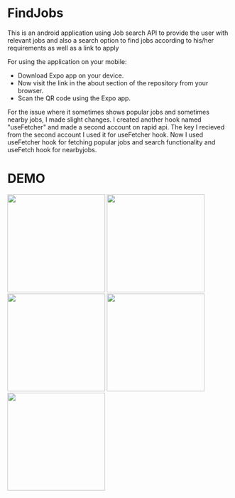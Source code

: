 # FindJobs
This is an android application using Job search API to provide the user with relevant jobs and also a search option to find jobs according to his/her requirements as well as a link to apply

For using the application on your mobile:

- Download Expo app on your device.
- Now visit the link in the about section of the repository from your browser.
- Scan the QR code using the Expo app.

For the issue where it sometimes shows popular jobs and sometimes nearby jobs, I made slight changes.
I created another hook named "useFetcher" and made a second account on rapid api.
The key I recieved from the second account I used it for useFetcher hook.
Now I used useFetcher hook for fetching popular jobs and search functionality and useFetch hook for nearbyjobs.

# DEMO

<p float="left">
  <img src="https://user-images.githubusercontent.com/110890327/227828856-ce4dab6c-d957-4744-b1de-8232062c05c7.jpeg" width="220" />
  <img src="https://user-images.githubusercontent.com/110890327/227830522-fa76d3f6-4c2e-42ae-ace3-c6386ab5efc8.jpeg" width="220" /> 
  <img src="https://user-images.githubusercontent.com/110890327/227830586-86d9d74b-3e27-49cf-8292-d63da787a794.jpeg" width="220" />
  <img src="https://user-images.githubusercontent.com/110890327/227830633-47a4e635-bb55-4e05-9383-b5a76546a50a.jpeg" width="220" />
  <img src="https://user-images.githubusercontent.com/110890327/227830342-31cb1f2d-0cd7-4650-9d8f-19792870aa84.jpeg" width="220" />
</p>


